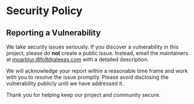 # Security Policy

## Reporting a Vulnerability

We take security issues seriously. If you discover a vulnerability in this project, please do **not** create a public issue. Instead, email the maintainers at [moarblur.j8fo9@aleeas.com](mailto:moarblur.j8fo9@aleeas.com) with a detailed description.

We will acknowledge your report within a reasonable time frame and work with you to resolve the issue promptly. Please avoid disclosing the vulnerability publicly until we have addressed it.

Thank you for helping keep our project and community secure.
